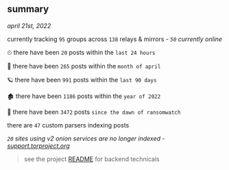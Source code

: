 
## summary
_april 21st, 2022_

currently tracking `95` groups across `138` relays & mirrors - _`50` currently online_

⏲ there have been `20` posts within the `last 24 hours`

🦈 there have been `265` posts within the `month of april`

🪐 there have been `991` posts within the `last 90 days`

🏚 there have been `1186` posts within the `year of 2022`

🦕 there have been `3472` posts `since the dawn of ransomwatch`

there are `47` custom parsers indexing posts

_`20` sites using v2 onion services are no longer indexed - [support.torproject.org](https://support.torproject.org/onionservices/v2-deprecation/)_

> see the project [README](https://github.com/thetanz/ransomwatch#ransomwatch--) for backend technicals

